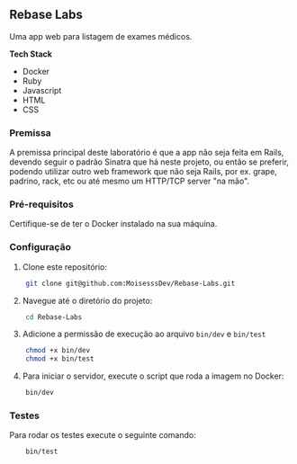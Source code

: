 
## Rebase Labs

Uma app web para listagem de exames médicos.

**Tech Stack**
- Docker
- Ruby
- Javascript
- HTML
- CSS


### Premissa
A premissa principal deste laboratório é que a app não seja feita em Rails, devendo seguir o padrão Sinatra que há neste projeto, ou então se preferir, podendo utilizar outro web framework que não seja Rails, por ex. grape, padrino, rack, etc ou até mesmo um HTTP/TCP server "na mão".


### Pré-requisitos

Certifique-se de ter o Docker instalado na sua máquina.

### Configuração

1. Clone este repositório:
```bash
    git clone git@github.com:MoisesssDev/Rebase-Labs.git
```
2. Navegue até o diretório do projeto:
```bash
    cd Rebase-Labs
```
3. Adicione a permissão de execução ao arquivo `bin/dev` e `bin/test` 
```bash
    chmod +x bin/dev
    chmod +x bin/test
```
4. Para iniciar o servidor, execute o script que roda a imagem no Docker:
```bash
    bin/dev
```
### Testes
Para rodar os testes execute o seguinte comando:
```bash
    bin/test
```
